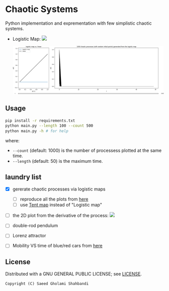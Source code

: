 # Chaotic Systems

Python implementation and exprementation with few simplistic chaotic systems.
<!-- Also intended as an scaffold for starting python projects. -->

* Logistic Map: <img src="https://render.githubusercontent.com/render/math?math=x_{t %2B 1}=rx_{t}(x_{t} %2B 1)">  
  <p align="center">
      <img src="https://github.com/saeedghsh/ChaoticSystems/blob/master/animation.gif" width="900">
  </p>

## Usage
```bash
pip install -r requirements.txt
python main.py --length 100 --count 500
python main.py -h # for help
```
where:
  * `--count` (default: 1000) is the number of processess plotted at the same time.
  * `--length` (default: 50) is the maximum time.

## laundry list
* [x] gererate chaotic processes via logistic maps
  - [ ] reproduce all the plots from [here](https://en.wikipedia.org/wiki/Logistic_map)
  - [ ] use [Tent map](https://en.wikipedia.org/wiki/Tent_map) instead of "Logistic map"
* [ ] the 2D plot from the derivative of the process: <img src="https://render.githubusercontent.com/render/math?math=(x,y)=(dX_{t}, dX_{t %2B 1})">

* [ ] double-rod pendulum
* [ ] Lorenz attractor 
* [ ] Mobility VS time of blue/red cars from [here](https://en.wikipedia.org/wiki/Chaos_theory)


## License
Distributed with a GNU GENERAL PUBLIC LICENSE; see [LICENSE](https://github.com/saeedghsh/ChaoticSystems/blob/master/LICENSE).
```
Copyright (C) Saeed Gholami Shahbandi
```
